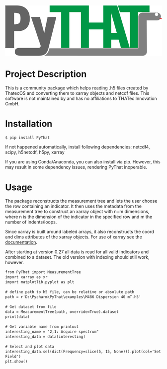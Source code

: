![logo](https://raw.githubusercontent.com/mrschweizer/PyThat/b57272fdf031b14097bd2b5f8d8cc44dfc1adf57/logo/PyThat_Logo.svg)
# Project Description
This is a community package which helps reading .h5 files created by ThatecOS and converting them to xarray objects and
netcdf files. This software is not maintained by and has no affiliations to THATec Innovation GmbH.
# Installation
```$ pip install PyThat```

If not happened automatically, install following dependencies:
netcdf4,
scipy,
h5netcdf,
h5py,
xarray

If you are using Conda/Anaconda, you can also install via pip. However, this may result in some dependency issues, rendering PyThat inoperable.

# Usage
The package reconstructs the measurement tree and lets the user choose the row containing an indicator.
It then uses the metadata from the measurement tree to construct an xarray object with n+m dimensions, where n is
the dimension of the indicator in the specified row and m the number of indents/loops.

Since xarray is built around labeled arrays, it also reconstructs the coord and dims attributes of the xarray objects.
For use of xarray see the [documentation](http://xarray.pydata.org/en/stable/user-guide/index.html#).

After starting at version 0.27 all data is read for all valid indicators and combined to a dataset.
The old version with indexing should still work, however.

```
from PyThat import MeasurementTree
import xarray as xr
import matplotlib.pyplot as plt

# define path to h5 file, can be relative or absolute path
path = r'D:\Pycharm\PyThat\examples\M486 Dispersion 40 mT.h5'

# Get dataset from file
data = MeasurementTree(path, override=True).dataset
print(data)

# Get variable name from printout
interesting_name = "2,1: Acquire spectrum"
interesting_data = data[interesting] 

# Select and plot data
interesting_data.sel(dict(Frequency=slice(5, 15, None))).plot(col='Set Field')
plt.show()
```